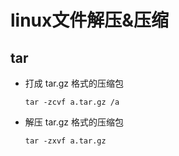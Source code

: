 # linux文件解压&压缩



## tar

* 打成 tar.gz 格式的压缩包

  ```shell
  tar -zcvf a.tar.gz /a
  ```

* 解压 tar.gz 格式的压缩包

  ```shell
  tar -zxvf a.tar.gz
  ```

  

